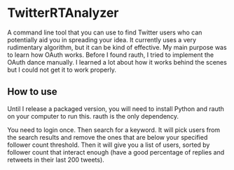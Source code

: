 TwitterRTAnalyzer
=================
A command line tool that you can use to find Twitter users who can potentially aid you in spreading your idea. It currently uses a very rudimentary algorithm, but it can be kind of effective. My main purpose was to learn how OAuth works. Before I found rauth, I tried to implement the OAuth dance manually. I learned a lot about how it works behind the scenes but I could not get it to work properly.

How to use
----------
Until I release a packaged version, you will need to install Python and rauth on your computer to run this. rauth is the only dependency.

You need to login once. Then search for a keyword. It will pick users from the search results and remove the ones that are below your specified follower count threshold. Then it will give you a list of users, sorted by follower count that interact enough (have a good percentage of replies and retweets in their last 200 tweets).